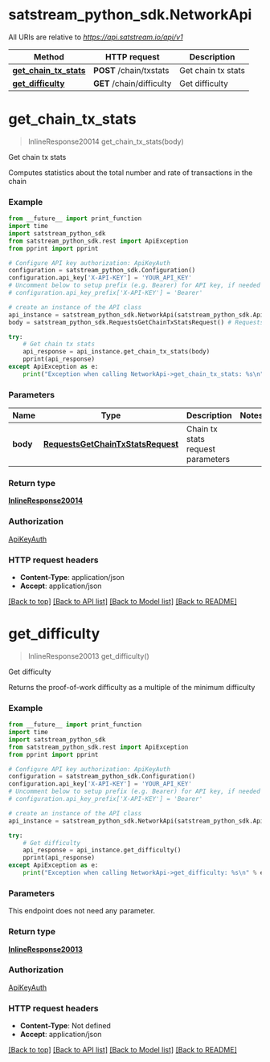 # satstream_python_sdk.NetworkApi

All URIs are relative to *https://api.satstream.io/api/v1*

Method | HTTP request | Description
------------- | ------------- | -------------
[**get_chain_tx_stats**](NetworkApi.md#get_chain_tx_stats) | **POST** /chain/txstats | Get chain tx stats
[**get_difficulty**](NetworkApi.md#get_difficulty) | **GET** /chain/difficulty | Get difficulty

# **get_chain_tx_stats**
> InlineResponse20014 get_chain_tx_stats(body)

Get chain tx stats

Computes statistics about the total number and rate of transactions in the chain

### Example
```python
from __future__ import print_function
import time
import satstream_python_sdk
from satstream_python_sdk.rest import ApiException
from pprint import pprint

# Configure API key authorization: ApiKeyAuth
configuration = satstream_python_sdk.Configuration()
configuration.api_key['X-API-KEY'] = 'YOUR_API_KEY'
# Uncomment below to setup prefix (e.g. Bearer) for API key, if needed
# configuration.api_key_prefix['X-API-KEY'] = 'Bearer'

# create an instance of the API class
api_instance = satstream_python_sdk.NetworkApi(satstream_python_sdk.ApiClient(configuration))
body = satstream_python_sdk.RequestsGetChainTxStatsRequest() # RequestsGetChainTxStatsRequest | Chain tx stats request parameters

try:
    # Get chain tx stats
    api_response = api_instance.get_chain_tx_stats(body)
    pprint(api_response)
except ApiException as e:
    print("Exception when calling NetworkApi->get_chain_tx_stats: %s\n" % e)
```

### Parameters

Name | Type | Description  | Notes
------------- | ------------- | ------------- | -------------
 **body** | [**RequestsGetChainTxStatsRequest**](RequestsGetChainTxStatsRequest.md)| Chain tx stats request parameters | 

### Return type

[**InlineResponse20014**](InlineResponse20014.md)

### Authorization

[ApiKeyAuth](../README.md#ApiKeyAuth)

### HTTP request headers

 - **Content-Type**: application/json
 - **Accept**: application/json

[[Back to top]](#) [[Back to API list]](../README.md#documentation-for-api-endpoints) [[Back to Model list]](../README.md#documentation-for-models) [[Back to README]](../README.md)

# **get_difficulty**
> InlineResponse20013 get_difficulty()

Get difficulty

Returns the proof-of-work difficulty as a multiple of the minimum difficulty

### Example
```python
from __future__ import print_function
import time
import satstream_python_sdk
from satstream_python_sdk.rest import ApiException
from pprint import pprint

# Configure API key authorization: ApiKeyAuth
configuration = satstream_python_sdk.Configuration()
configuration.api_key['X-API-KEY'] = 'YOUR_API_KEY'
# Uncomment below to setup prefix (e.g. Bearer) for API key, if needed
# configuration.api_key_prefix['X-API-KEY'] = 'Bearer'

# create an instance of the API class
api_instance = satstream_python_sdk.NetworkApi(satstream_python_sdk.ApiClient(configuration))

try:
    # Get difficulty
    api_response = api_instance.get_difficulty()
    pprint(api_response)
except ApiException as e:
    print("Exception when calling NetworkApi->get_difficulty: %s\n" % e)
```

### Parameters
This endpoint does not need any parameter.

### Return type

[**InlineResponse20013**](InlineResponse20013.md)

### Authorization

[ApiKeyAuth](../README.md#ApiKeyAuth)

### HTTP request headers

 - **Content-Type**: Not defined
 - **Accept**: application/json

[[Back to top]](#) [[Back to API list]](../README.md#documentation-for-api-endpoints) [[Back to Model list]](../README.md#documentation-for-models) [[Back to README]](../README.md)

